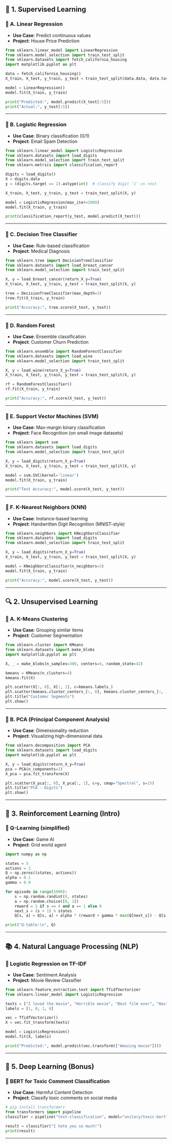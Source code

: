 ## 🧠 1. **Supervised Learning**

### 🔸 A. Linear Regression

* **Use Case**: Predict continuous values
* **Project**: House Price Prediction

```python
from sklearn.linear_model import LinearRegression
from sklearn.model_selection import train_test_split
from sklearn.datasets import fetch_california_housing
import matplotlib.pyplot as plt

data = fetch_california_housing()
X_train, X_test, y_train, y_test = train_test_split(data.data, data.target, test_size=0.2)

model = LinearRegression()
model.fit(X_train, y_train)

print("Predicted:", model.predict(X_test[:5]))
print("Actual:", y_test[:5])
```

---

### 🔸 B. Logistic Regression

* **Use Case**: Binary classification (0/1)
* **Project**: Email Spam Detection

```python
from sklearn.linear_model import LogisticRegression
from sklearn.datasets import load_digits
from sklearn.model_selection import train_test_split
from sklearn.metrics import classification_report

digits = load_digits()
X = digits.data
y = (digits.target == 1).astype(int)  # classify digit '1' vs rest

X_train, X_test, y_train, y_test = train_test_split(X, y)

model = LogisticRegression(max_iter=2000)
model.fit(X_train, y_train)

print(classification_report(y_test, model.predict(X_test)))
```

---

### 🔸 C. Decision Tree Classifier

* **Use Case**: Rule-based classification
* **Project**: Medical Diagnosis

```python
from sklearn.tree import DecisionTreeClassifier
from sklearn.datasets import load_breast_cancer
from sklearn.model_selection import train_test_split

X, y = load_breast_cancer(return_X_y=True)
X_train, X_test, y_train, y_test = train_test_split(X, y)

tree = DecisionTreeClassifier(max_depth=3)
tree.fit(X_train, y_train)

print("Accuracy:", tree.score(X_test, y_test))
```

---

### 🔸 D. Random Forest

* **Use Case**: Ensemble classification
* **Project**: Customer Churn Prediction

```python
from sklearn.ensemble import RandomForestClassifier
from sklearn.datasets import load_wine
from sklearn.model_selection import train_test_split

X, y = load_wine(return_X_y=True)
X_train, X_test, y_train, y_test = train_test_split(X, y)

rf = RandomForestClassifier()
rf.fit(X_train, y_train)

print("Accuracy:", rf.score(X_test, y_test))
```

---

### 🔸 E. Support Vector Machines (SVM)

* **Use Case**: Max-margin binary classification
* **Project**: Face Recognition (on small image datasets)

```python
from sklearn import svm
from sklearn.datasets import load_digits
from sklearn.model_selection import train_test_split

X, y = load_digits(return_X_y=True)
X_train, X_test, y_train, y_test = train_test_split(X, y)

model = svm.SVC(kernel='linear')
model.fit(X_train, y_train)

print("Test Accuracy:", model.score(X_test, y_test))
```

---

### 🔸 F. K-Nearest Neighbors (KNN)

* **Use Case**: Instance-based learning
* **Project**: Handwritten Digit Recognition (MNIST-style)

```python
from sklearn.neighbors import KNeighborsClassifier
from sklearn.datasets import load_digits
from sklearn.model_selection import train_test_split

X, y = load_digits(return_X_y=True)
X_train, X_test, y_train, y_test = train_test_split(X, y)

model = KNeighborsClassifier(n_neighbors=3)
model.fit(X_train, y_train)

print("Accuracy:", model.score(X_test, y_test))
```

---

## 🔍 2. **Unsupervised Learning**

### 🔸 A. K-Means Clustering

* **Use Case**: Grouping similar items
* **Project**: Customer Segmentation

```python
from sklearn.cluster import KMeans
from sklearn.datasets import make_blobs
import matplotlib.pyplot as plt

X, _ = make_blobs(n_samples=300, centers=4, random_state=42)

kmeans = KMeans(n_clusters=4)
kmeans.fit(X)

plt.scatter(X[:, 0], X[:, 1], c=kmeans.labels_)
plt.scatter(kmeans.cluster_centers_[:, 0], kmeans.cluster_centers_[:, 1], c='red')
plt.title("Customer Segments")
plt.show()
```

---

### 🔸 B. PCA (Principal Component Analysis)

* **Use Case**: Dimensionality reduction
* **Project**: Visualizing high-dimensional data

```python
from sklearn.decomposition import PCA
from sklearn.datasets import load_digits
import matplotlib.pyplot as plt

X, y = load_digits(return_X_y=True)
pca = PCA(n_components=2)
X_pca = pca.fit_transform(X)

plt.scatter(X_pca[:, 0], X_pca[:, 1], c=y, cmap="Spectral", s=15)
plt.title("PCA - Digits")
plt.show()
```

---

## 🤖 3. **Reinforcement Learning (Intro)**

### 🔸 Q-Learning (simplified)

* **Use Case**: Game AI
* **Project**: Grid world agent

```python
import numpy as np

states = 5
actions = 2
Q = np.zeros((states, actions))
alpha = 0.1
gamma = 0.9

for episode in range(1000):
    s = np.random.randint(0, states)
    a = np.random.choice([0, 1])
    reward = 1 if s == 4 and a == 1 else 0
    next_s = (s + 1) % states
    Q[s, a] = Q[s, a] + alpha * (reward + gamma * max(Q[next_s]) - Q[s, a])

print("Q-table:\n", Q)
```

---

## 📚 4. **Natural Language Processing (NLP)**

### 🔸 Logistic Regression on TF-IDF

* **Use Case**: Sentiment Analysis
* **Project**: Movie Review Classifier

```python
from sklearn.feature_extraction.text import TfidfVectorizer
from sklearn.linear_model import LogisticRegression

texts = ["I loved the movie", "Horrible movie", "Best film ever", "Waste of time"]
labels = [1, 0, 1, 0]

vec = TfidfVectorizer()
X = vec.fit_transform(texts)

model = LogisticRegression()
model.fit(X, labels)

print("Predicted:", model.predict(vec.transform(["Amazing movie"])))
```

---

## 🤯 5. **Deep Learning (Bonus)**

### 🔸 BERT for Toxic Comment Classification

* **Use Case**: Harmful Content Detection
* **Project**: Classify toxic comments on social media

```python
# pip install transformers
from transformers import pipeline
classifier = pipeline("text-classification", model="unitary/toxic-bert")

result = classifier("I hate you so much!")
print(result)
```

---


